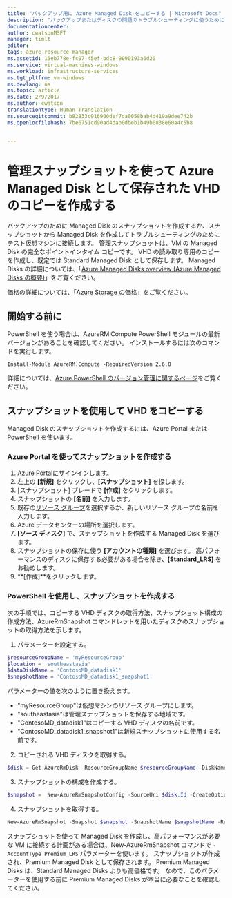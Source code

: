 ```yaml
---
title: "バックアップ用に Azure Managed Disk をコピーする | Microsoft Docs"
description: "バックアップまたはディスクの問題のトラブルシューティングに使うために、Azure Managed Disk のコピーを作成する方法について説明します。"
documentationcenter: 
author: cwatsonMSFT
manager: timlt
editor: 
tags: azure-resource-manager
ms.assetid: 15eb778e-fc07-45ef-bdc8-9090193a6d20
ms.service: virtual-machines-windows
ms.workload: infrastructure-services
ms.tgt_pltfrm: vm-windows
ms.devlang: na
ms.topic: article
ms.date: 2/9/2017
ms.author: cwatson
translationtype: Human Translation
ms.sourcegitcommit: b82833c916900def7da0058bab4d419a9dee742b
ms.openlocfilehash: 7be6751cd90ad4dab0dbeb1b49b0838e60a4c5b8


---
```

# <a name="create-a-copy-of-a-vhd-stored-as-an-azure-managed-disk-by-using-managed-snapshots"></a>管理スナップショットを使って Azure Managed Disk として保存された VHD のコピーを作成する
バックアップのために Managed Disk のスナップショットを作成するか、スナップショットから Managed Disk を作成してトラブルシューティングのためにテスト仮想マシンに接続します。 管理スナップショットは、VM の Managed Disk の完全なポイントインタイム コピーです。 VHD の読み取り専用のコピーを作成し、既定では Standard Managed Disk として保存します。 Managed Disks の詳細については、「[Azure Managed Disks overview (Azure Managed Disks の概要)](../storage/storage-managed-disks-overview.md?toc=%2fazure%2fvirtual-machines%2fwindows%2ftoc.json)」をご覧ください。

価格の詳細については、「[Azure Storage の価格](https://azure.microsoft.com/pricing/details/managed-disks/)」をご覧ください。 

## <a name="before-you-begin"></a>開始する前に
PowerShell を使う場合は、AzureRM.Compute PowerShell モジュールの最新バージョンがあることを確認してください。 インストールするには次のコマンドを実行します。

```
Install-Module AzureRM.Compute -RequiredVersion 2.6.0
```
詳細については、[Azure PowerShell のバージョン管理に関するページ](https://docs.microsoft.com/powershell/azureps-cmdlets-docs/#azure-powershell-versioning)をご覧ください。

## <a name="copy-the-vhd-with-a-snapshot"></a>スナップショットを使用して VHD をコピーする
Managed Disk のスナップショットを作成するには、Azure Portal またはPowerShell を使います。

### <a name="use-azure-portal-to-take-a-snapshot"></a>Azure Portal を使ってスナップショットを作成する 

1. [Azure Portal](https://portal.azure.com)にサインインします。
2. 左上の **[新規]** をクリックし、**[スナップショット]** を探します。
3. [スナップショット] ブレードで **[作成]** をクリックします。
4. スナップショットの **[名前]** を入力します。
5. 既存の[リソース グループ](../azure-resource-manager/resource-group-overview.md#resource-groups)を選択するか、新しいリソース グループの名前を入力します。 
6. Azure データセンターの場所を選択します。  
7. **[ソース ディスク]** で、スナップショットを作成する Managed Disk を選びます。
8. スナップショットの保存に使う **[アカウントの種類]** を選びます。 高パフォーマンスのディスクに保存する必要がある場合を除き、**[Standard_LRS]** をお勧めします。
9. **[作成]**をクリックします。

### <a name="use-powershell-to-take-a-snapshot"></a>PowerShell を使用し、スナップショットを作成する
次の手順では、コピーする VHD ディスクの取得方法、スナップショット構成の作成方法、AzureRmSnapshot コマンドレット<!--Add link to cmdlet when available-->を用いたディスクのスナップショットの取得方法を示します。 

1. パラメーターを設定する。 

 ```powershell
$resourceGroupName = 'myResourceGroup' 
$location = 'southeastasia' 
$dataDiskName = 'ContosoMD_datadisk1' 
$snapshotName = 'ContosoMD_datadisk1_snapshot1'  
```
  パラメーターの値を次のように置き換えます。
  -  "myResourceGroup"は仮想マシンのリソース グループにします。
  -  "southeastasia"は管理スナップショットを保存する地域です。 <!---How do you look these up? -->
  -  "ContosoMD_datadisk1"はコピーする VHD ディスクの名前です。
  -  "ContosoMD_datadisk1_snapshot1"は新規スナップショットに使用する名前です。

2. コピーされる VHD ディスクを取得する。

 ```powershell
$disk = Get-AzureRmDisk -ResourceGroupName $resourceGroupName -DiskName $dataDiskName 
```
3. スナップショットの構成を作成する。 

 ```powershell
$snapshot =  New-AzureRmSnapshotConfig -SourceUri $disk.Id -CreateOption Copy -Location $location 
```
4. スナップショットを取得する。

 ```powershell
New-AzureRmSnapshot -Snapshot $snapshot -SnapshotName $snapshotName -ResourceGroupName $resourceGroupName 
```
スナップショットを使って Managed Disk を作成し、高パフォーマンスが必要な VM に接続する計画がある場合は、New-AzureRmSnapshot コマンドで `-AccountType Premium_LRS` パラメーターを使います。 スナップショットが作成され、Premium Managed Disk として保存されます。 Premium Managed Disks は、Standard Managed Disks よりも高価格です。 なので、このパラメーターを使用する前に Premium Managed Disks が本当に必要なことを確認してください。





<!--HONumber=Feb17_HO2-->


